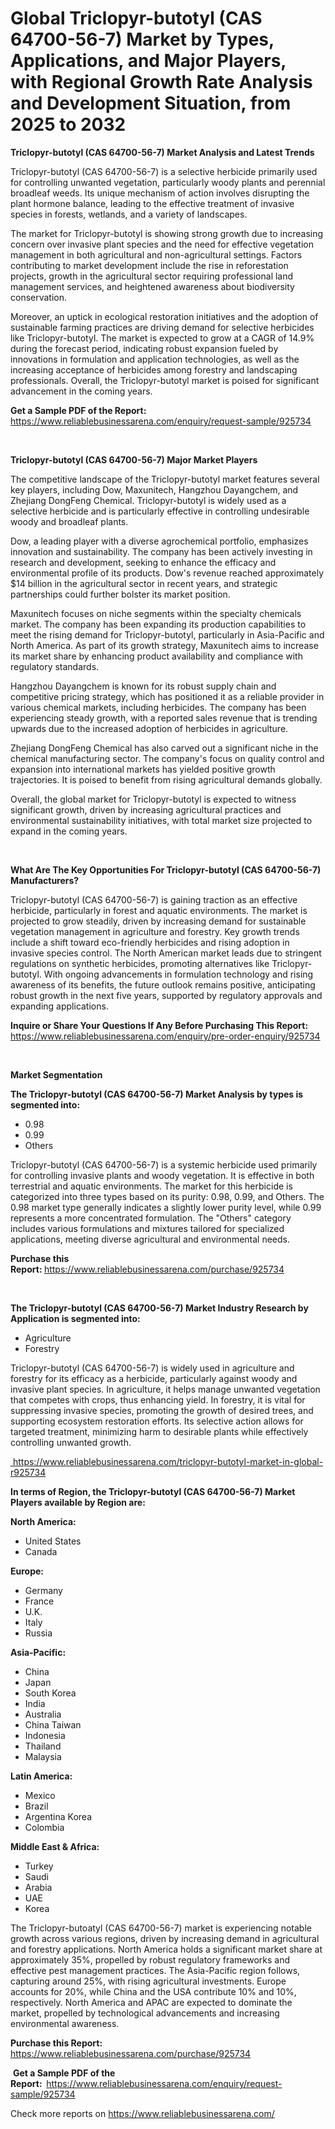 <p><h1>Global Triclopyr-butotyl (CAS 64700-56-7) Market by Types, Applications, and Major Players, with Regional Growth Rate Analysis and Development Situation, from 2025 to 2032</h1></p><p><strong>Triclopyr-butotyl (CAS 64700-56-7) Market Analysis and Latest Trends</strong></p>
<p><p>Triclopyr-butotyl (CAS 64700-56-7) is a selective herbicide primarily used for controlling unwanted vegetation, particularly woody plants and perennial broadleaf weeds. Its unique mechanism of action involves disrupting the plant hormone balance, leading to the effective treatment of invasive species in forests, wetlands, and a variety of landscapes. </p><p>The market for Triclopyr-butotyl is showing strong growth due to increasing concern over invasive plant species and the need for effective vegetation management in both agricultural and non-agricultural settings. Factors contributing to market development include the rise in reforestation projects, growth in the agricultural sector requiring professional land management services, and heightened awareness about biodiversity conservation. </p><p>Moreover, an uptick in ecological restoration initiatives and the adoption of sustainable farming practices are driving demand for selective herbicides like Triclopyr-butotyl. The market is expected to grow at a CAGR of 14.9% during the forecast period, indicating robust expansion fueled by innovations in formulation and application technologies, as well as the increasing acceptance of herbicides among forestry and landscaping professionals. Overall, the Triclopyr-butotyl market is poised for significant advancement in the coming years.</p></p>
<p><strong>Get a Sample PDF of the Report:&nbsp;</strong> <a href="https://www.reliablebusinessarena.com/enquiry/request-sample/925734?utm_campaign=3314&utm_medium=2&utm_source=Github&utm_content=ia&utm_term=03042025&utm_id=triclopyr-butotyl-cas-64700-56-7">https://www.reliablebusinessarena.com/enquiry/request-sample/925734</a></p>
<p>&nbsp;</p>
<p><strong>Triclopyr-butotyl (CAS 64700-56-7) Major Market Players</strong></p>
<p><p>The competitive landscape of the Triclopyr-butotyl market features several key players, including Dow, Maxunitech, Hangzhou Dayangchem, and Zhejiang DongFeng Chemical. Triclopyr-butotyl is widely used as a selective herbicide and is particularly effective in controlling undesirable woody and broadleaf plants.</p><p>Dow, a leading player with a diverse agrochemical portfolio, emphasizes innovation and sustainability. The company has been actively investing in research and development, seeking to enhance the efficacy and environmental profile of its products. Dow's revenue reached approximately $14 billion in the agricultural sector in recent years, and strategic partnerships could further bolster its market position.</p><p>Maxunitech focuses on niche segments within the specialty chemicals market. The company has been expanding its production capabilities to meet the rising demand for Triclopyr-butotyl, particularly in Asia-Pacific and North America. As part of its growth strategy, Maxunitech aims to increase its market share by enhancing product availability and compliance with regulatory standards.</p><p>Hangzhou Dayangchem is known for its robust supply chain and competitive pricing strategy, which has positioned it as a reliable provider in various chemical markets, including herbicides. The company has been experiencing steady growth, with a reported sales revenue that is trending upwards due to the increased adoption of herbicides in agriculture.</p><p>Zhejiang DongFeng Chemical has also carved out a significant niche in the chemical manufacturing sector. The company's focus on quality control and expansion into international markets has yielded positive growth trajectories. It is poised to benefit from rising agricultural demands globally.</p><p>Overall, the global market for Triclopyr-butotyl is expected to witness significant growth, driven by increasing agricultural practices and environmental sustainability initiatives, with total market size projected to expand in the coming years.</p></p>
<p>&nbsp;</p>
<p><strong>What Are The Key Opportunities For Triclopyr-butotyl (CAS 64700-56-7) Manufacturers?</strong></p>
<p><p>Triclopyr-butotyl (CAS 64700-56-7) is gaining traction as an effective herbicide, particularly in forest and aquatic environments. The market is projected to grow steadily, driven by increasing demand for sustainable vegetation management in agriculture and forestry. Key growth trends include a shift toward eco-friendly herbicides and rising adoption in invasive species control. The North American market leads due to stringent regulations on synthetic herbicides, promoting alternatives like Triclopyr-butotyl. With ongoing advancements in formulation technology and rising awareness of its benefits, the future outlook remains positive, anticipating robust growth in the next five years, supported by regulatory approvals and expanding applications.</p></p>
<p><strong>Inquire or Share Your Questions If Any Before Purchasing This Report:</strong> <a href="https://www.reliablebusinessarena.com/enquiry/pre-order-enquiry/925734?utm_campaign=3314&utm_medium=2&utm_source=Github&utm_content=ia&utm_term=03042025&utm_id=triclopyr-butotyl-cas-64700-56-7">https://www.reliablebusinessarena.com/enquiry/pre-order-enquiry/925734</a></p>
<p>&nbsp;</p>
<p><strong>Market Segmentation</strong></p>
<p><strong>The Triclopyr-butotyl (CAS 64700-56-7) Market Analysis by types is segmented into:</strong></p>
<p><ul><li>0.98</li><li>0.99</li><li>Others</li></ul></p>
<p><p>Triclopyr-butotyl (CAS 64700-56-7) is a systemic herbicide used primarily for controlling invasive plants and woody vegetation. It is effective in both terrestrial and aquatic environments. The market for this herbicide is categorized into three types based on its purity: 0.98, 0.99, and Others. The 0.98 market type generally indicates a slightly lower purity level, while 0.99 represents a more concentrated formulation. The "Others" category includes various formulations and mixtures tailored for specialized applications, meeting diverse agricultural and environmental needs.</p></p>
<p><strong>Purchase this Report:&nbsp;</strong><a href="https://www.reliablebusinessarena.com/purchase/925734?utm_campaign=3314&utm_medium=2&utm_source=Github&utm_content=ia&utm_term=03042025&utm_id=triclopyr-butotyl-cas-64700-56-7">https://www.reliablebusinessarena.com/purchase/925734</a></p>
<p>&nbsp;</p>
<p><strong>The Triclopyr-butotyl (CAS 64700-56-7) Market Industry Research by Application is segmented into:</strong></p>
<p><ul><li>Agriculture</li><li>Forestry</li></ul></p>
<p><p>Triclopyr-butotyl (CAS 64700-56-7) is widely used in agriculture and forestry for its efficacy as a herbicide, particularly against woody and invasive plant species. In agriculture, it helps manage unwanted vegetation that competes with crops, thus enhancing yield. In forestry, it is vital for suppressing invasive species, promoting the growth of desired trees, and supporting ecosystem restoration efforts. Its selective action allows for targeted treatment, minimizing harm to desirable plants while effectively controlling unwanted growth.</p></p>
<p><a href="https://www.reliablebusinessarena.com/triclopyr-butotyl-market-in-global-r925734?utm_campaign=3314&utm_medium=2&utm_source=Github&utm_content=ia&utm_term=03042025&utm_id=triclopyr-butotyl-cas-64700-56-7">&nbsp;https://www.reliablebusinessarena.com/triclopyr-butotyl-market-in-global-r925734</a></p>
<p><strong>In terms of Region, the Triclopyr-butotyl (CAS 64700-56-7) Market Players available by Region are:</strong></p>
<p>
    <p> <strong> North America: </strong>
        <ul>
            <li>United States</li>
            <li>Canada</li>
        </ul>
        </p> 
    <p> <strong> Europe: </strong>
        <ul>
            <li>Germany</li>
            <li>France</li>
            <li>U.K.</li>
            <li>Italy</li>
            <li>Russia</li>
        </ul>
        </p> 
    <p> <strong> Asia-Pacific: </strong>
        <ul>
            <li>China</li>
            <li>Japan</li>
            <li>South Korea</li>
            <li>India</li>
            <li>Australia</li>
            <li>China Taiwan</li>
            <li>Indonesia</li>
            <li>Thailand</li>
            <li>Malaysia</li>
        </ul>
        </p> 
    <p> <strong> Latin America: </strong>
        <ul>
            <li>Mexico</li>
            <li>Brazil</li>
            <li>Argentina Korea</li>
            <li>Colombia</li>
        </ul>
        </p> 
    <p> <strong> Middle East & Africa: </strong>
        <ul>
            <li>Turkey</li>
            <li>Saudi</li>
            <li>Arabia</li>
            <li>UAE</li>
            <li>Korea</li>
        </ul>
    </p>
    </p>
<p><p>The Triclopyr-butoatyl (CAS 64700-56-7) market is experiencing notable growth across various regions, driven by increasing demand in agricultural and forestry applications. North America holds a significant market share at approximately 35%, propelled by robust regulatory frameworks and effective pest management practices. The Asia-Pacific region follows, capturing around 25%, with rising agricultural investments. Europe accounts for 20%, while China and the USA contribute 10% and 10%, respectively. North America and APAC are expected to dominate the market, propelled by technological advancements and increasing environmental awareness.</p></p>
<p><strong>Purchase this Report: </strong><a href="https://www.reliablebusinessarena.com/purchase/925734?utm_campaign=3314&utm_medium=2&utm_source=Github&utm_content=ia&utm_term=03042025&utm_id=triclopyr-butotyl-cas-64700-56-7">https://www.reliablebusinessarena.com/purchase/925734</a></p>
<p>&nbsp;<strong>Get a Sample PDF of the Report:&nbsp;&nbsp;</strong><a href="https://www.reliablebusinessarena.com/enquiry/request-sample/925734?utm_campaign=3314&utm_medium=2&utm_source=Github&utm_content=ia&utm_term=03042025&utm_id=triclopyr-butotyl-cas-64700-56-7">https://www.reliablebusinessarena.com/enquiry/request-sample/925734</a></p>
<p><strong></strong></p>
<p>Check more reports on <a href="https://www.reliablebusinessarena.com/?utm_campaign=3314&utm_medium=2&utm_source=Github&utm_content=ia&utm_term=03042025&utm_id=triclopyr-butotyl-cas-64700-56-7">https://www.reliablebusinessarena.com/</a></p>